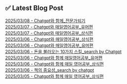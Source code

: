 
## ✅ Latest Blog Post
 
[2025/03/08 - Chatgpt와 함께_전문가되기](https://3hongstore.tistory.com/77) <br/>
[2025/03/07 - Chatgpt와 매일영어공부_유머편](https://3hongstore.tistory.com/76) <br/>
[2025/03/07 - Chatgpt와 매일영어공부_상식편](https://3hongstore.tistory.com/75) <br/>
[2025/03/06 - Chatgpt와 매일영어공부_상식편](https://3hongstore.tistory.com/74) <br/>
[2025/03/06 - Chatgpt와 매일영어공부_유머편](https://3hongstore.tistory.com/73) <br/>
[2025/03/06 - 돈을 불러오는 10가지 스킬_search by Chatgpt](https://3hongstore.tistory.com/72) <br/>
[2025/03/06 - Chatgpt와 함께 매일영어공부_유머편](https://3hongstore.tistory.com/71) <br/>
[2025/03/06 - Chatgpt와 함께 매일 영어공부_상식편](https://3hongstore.tistory.com/70) <br/>
[2025/03/06 - 책의 중요성_search by chatgpt](https://3hongstore.tistory.com/69) <br/>
[2025/03/05 - Chatgpt와 함께 매일 영어공부_상식편](https://3hongstore.tistory.com/68) <br/>
